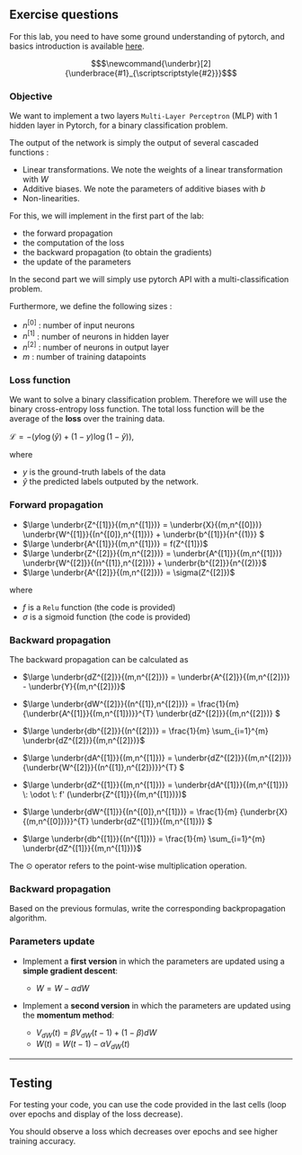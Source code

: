 ## Exercise questions

For this lab, you need to have some ground understanding of pytorch, and basics introduction is available [here](https://pytorch.org/tutorials/beginner/basics/intro.html).

```math
$\newcommand{\underbr}[2]{\underbrace{#1}_{\scriptscriptstyle{#2}}}$
```

### Objective

We want to implement a two layers `Multi-Layer Perceptron` (MLP) with 1 hidden layer in Pytorch, for a binary classification problem.

The output of the network is simply the output of several cascaded functions :
- Linear transformations. We note the weights of a linear transformation with $W$
- Additive biases. We note the parameters of additive biases  with $b$
- Non-linearities.

For this, we will implement in the first part of the lab:
- the forward propagation
- the computation of the loss
- the backward propagation (to obtain the gradients)
- the update of the parameters

In the second part we will simply use pytorch API with a multi-classification problem.

Furthermore, we define the following sizes :

- $n^{[0]}$ : number of input neurons
- $n^{[1]}$ : number of neurons in hidden layer
- $n^{[2]}$ : number of neurons in output layer
- $m$ : number of training datapoints

### Loss function 

We want to solve a binary classification problem. Therefore we will use the binary cross-entropy loss function. The total loss function will be the average of the **loss** over the training data.

$\mathcal{L} = - \left( y \log(\hat{y}) + (1-y) \log(1-\hat{y}) \right),$

where 
- $y$ is the ground-truth labels of the data 
- $\hat{y}$ the predicted labels outputed by the network.

### Forward propagation

- $\large \underbr{Z^{[1]}}{(m,n^{[1]})} = \underbr{X}{(m,n^{[0]})} \underbr{W^{[1]}}{(n^{[0]},n^{[1]})}  + \underbr{b^{[1]}}{n^{(1)}} $
- $\large \underbr{A^{[1]}}{(m,n^{[1]})} = f(Z^{[1]})$
- $\large \underbr{Z^{[2]}}{(m,n^{[2]})} = \underbr{A^{[1]}}{(m,n^{[1]})} \underbr{W^{[2]}}{(n^{[1]},n^{[2]})}  + \underbr{b^{[2]}}{n^{(2)}}$
- $\large \underbr{A^{[2]}}{(m,n^{[2]})} = \sigma(Z^{[2]})$

where 
- $f$ is a ```Relu``` function (the code is provided)
- $\sigma$ is a sigmoid function (the code is provided)

### Backward propagation

The backward propagation can be calculated as

- $\large \underbr{dZ^{[2]}}{(m,n^{[2]})} = \underbr{A^{[2]}}{(m,n^{[2]})} - \underbr{Y}{(m,n^{[2]})}$
- $\large \underbr{dW^{[2]}}{(n^{[1]},n^{[2]})} = \frac{1}{m} {\underbr{A^{[1]}}{(m,n^{[1]})}}^{T} \underbr{dZ^{[2]}}{(m,n^{[2]})} $
- $\large \underbr{db^{[2]}}{(n^{[2]})} = \frac{1}{m} \sum_{i=1}^{m} \underbr{dZ^{[2]}}{(m,n^{[2]})}$

- $\large \underbr{dA^{[1]}}{(m,n^{[1]})} = \underbr{dZ^{[2]}}{(m,n^{[2]})} {\underbr{W^{[2]}}{(n^{[1]},n^{[2]})}}^{T} $
- $\large \underbr{dZ^{[1]}}{(m,n^{[1]})} = \underbr{dA^{[1]}}{(m,n^{[1]})} \: \odot \: f' (\underbr{Z^{[1]}}{(m,n^{[1]})})$
- $\large \underbr{dW^{[1]}}{(n^{[0]},n^{[1]})} = \frac{1}{m} {\underbr{X}{(m,n^{[0]})}}^{T} \underbr{dZ^{[1]}}{(m,n^{[1]})} $
- $\large \underbr{db^{[1]}}{(n^{[1]})} = \frac{1}{m} \sum_{i=1}^{m} \underbr{dZ^{[1]}}{(m,n^{[1]})}$

The $\odot$ operator refers to the point-wise multiplication operation.

### Backward propagation

Based on the previous formulas, write the corresponding backpropagation algorithm.

### Parameters update

- Implement a **first version** in which the parameters are updated using a **simple gradient descent**:
    - $W = W - \alpha dW$


- Implement a **second version** in which the parameters are updated using the **momentum method**:
    - $V_{dW}(t) = \beta V_{dW}(t-1) + (1-\beta) dW$
    - $W(t) = W(t-1) - \alpha V_{dW}(t)$

---
## Testing

For testing your code, you can use the code provided in the last cells (loop over epochs and display of the loss decrease).

You should observe a loss which decreases over epochs and see higher training accuracy.